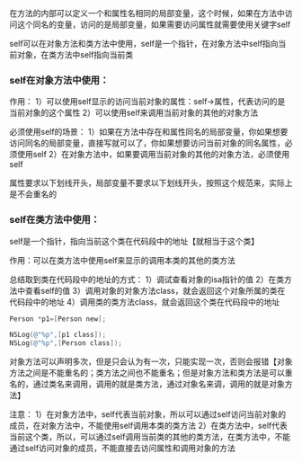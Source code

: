 在方法的内部可以定义一个和属性名相同的局部变量，这个时候，如果在方法中访问这个同名的变量，访问的是局部变量，如果需要访问属性就需要使用关键字self

self可以在对象方法和类方法中使用，self是一个指针，在对象方法中self指向当前对象，在类方法中self指向当前类

### self在对象方法中使用：

作用：
1）可以使用self显示的访问当前对象的属性：self->属性，代表访问的是当前对象的这个属性
2）可以使用self来调用当前对象的其他的对象方法

必须使用self的场景：
1）如果在方法中存在和属性同名的局部变量，你如果想要访问同名的局部变量，直接写就可以了，你如果想要访问当前对象的同名属性，必须使用self
2）在对象方法中，如果要调用当前对象的其他的对象方法，必须使用self

属性要求以下划线开头，局部变量不要求以下划线开头，按照这个规范来，实际上是不会重名的

### self在类方法中使用：

self是一个指针，指向当前这个类在代码段中的地址【就相当于这个类】

作用：可以在类方法中使用self来显示的调用本类的其他的类方法

总结取到类在代码段中的地址的方式：
1）调试查看对象的isa指针的值
2）在类方法中查看self的值
3）调用对象的对象方法class，就会返回这个对象所属的类在代码段中的地址
4）调用类的类方法class，就会返回这个类在代码段中的地址
```objectivec
Person *p1=[Person new];

NSLog(@"%p",[p1 class]);
NSLog(@"%p",[Person class]);

```

对象方法可以声明多次，但是只会认为有一次，只能实现一次，否则会报错【对象方法之间是不能重名的；类方法之间也不能重名；但是对象方法和类方法是可以重名的，通过类名来调用，调用的就是类方法，通过对象名来调，调用的就是对象方法】

注意：
1）在对象方法中，self代表当前对象，所以可以通过self访问当前对象的成员，在对象方法中，不能使用self调用本类的类方法
2）在类方法中，self代表当前这个类，所以，可以通过self调用当前类的其他的类方法，在类方法中，不能通过self访问对象的成员，不能直接去访问属性和调用对象的方法